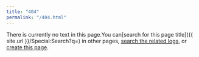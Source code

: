 ```yaml
---
title: "404"
permalink: "/404.html"
---
```

There is currently no text in this page.You can[search for this page title]({{ site.url }}/Special:Search?q=) in other
pages, [search the related logs](https://github.com/search?q=repo%3Astb-gaming%2Fwiki+path%3APATH&type=commits), or
[create this
page](https://github.com/stb-gaming/wiki/new/master?filename=).


<script>
	let links = document.querySelectorAll("#page-content a");
	let path = location.pathname.replace("/wiki", "");
	let pathParts = path.split("/");
	if (pathParts[0] == "") pathParts.shift();
	if (pathParts[pathParts.length - 1] == "") pathParts.pop();
	let titleParts = pathParts.shift().split(":");
	let title, collection = "Main";
	if (titleParts.length > 1) {
		collection = titleParts.shift();
	}
	title = titleParts.join(":");
	pathParts.unshift(title);
	let githubPath = "_" + collection + "/" + pathParts.join("/");
	links[0].href += path;
	links[1].href = `https://github.com/search?q=repo%3Astb-gaming%2Fwiki+path%3A_${collection}/${pathParts}.md+path%3A_${collection}/${pathParts}.html&type=commits`;
	links[2].href += githubPath+".md"
</script>
